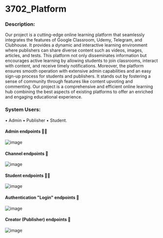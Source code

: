 # 3702_Platform

### Description:
Our project is a cutting-edge online learning platform that seamlessly integrates the features of 
Google Classroom, Udemy, Telegram, and Clubhouse. It provides a dynamic and interactive learning 
environment where publishers can share diverse content such as videos, images, articles, and tests. This 
platform not only disseminates information but encourages active learning by allowing students to join 
classrooms, interact with content, and receive timely notifications.
Moreover, the platform ensures smooth operation with extensive admin capabilities and an easy sign-up process for students and publishers. It stands out by fostering a sense of community through features 
like content upvoting and commenting. Our project is a comprehensive and efficient online
learning hub combining the best aspects of existing platforms to offer an enriched and engaging 
educational experience.

### System Users:
• Admin
• Publisher
• Student.
#### Admin endpoints 👮‍♂️
![image](https://github.com/ahmed-kamal2004/3702_Platform/assets/98265644/bff5b4b3-e024-4014-97e6-db35691a46cb)
#### Channel endpoints 🎤
![image](https://github.com/ahmed-kamal2004/3702_Platform/assets/98265644/7ba1b9b2-bf88-4cc9-b005-4d2632aece98)
#### Student endpoints 🧑‍🎓
![image](https://github.com/ahmed-kamal2004/3702_Platform/assets/98265644/eb4e7fcd-b116-4034-b9c1-374aad65bae6)
#### Authentication "Login" endpoints 🔎
![image](https://github.com/ahmed-kamal2004/3702_Platform/assets/98265644/a8a4d11f-db13-4216-a27d-e4c3e0e6c2bf)
#### Creator (Publisher) endpoints 📝
![image](https://github.com/ahmed-kamal2004/3702_Platform/assets/98265644/dbb49d59-b5eb-413e-bfab-5222fc5a2072)




